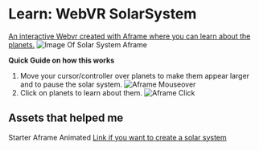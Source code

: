# Learn: WebVR SolarSystem

[An interactive Webvr created with Aframe where you can learn about the planets.](https://dersual.github.io/Learn-WebVR-SolarSystem/)
![Image Of Solar System Aframe](https://cdn.glitch.com/16b71302-1825-425d-9ad8-fd3ac40411b2%2Fsolar-system-pic.JPG?v=1599334526758)

**Quick Guide on how this works** 

1.  Move your cursor/controller over planets to make them appear larger and to pause the solar system.
![Aframe Mouseover](https://cdn.glitch.com/16b71302-1825-425d-9ad8-fd3ac40411b2%2Fp.JPG?v=1599336323591)
2.  Click on planets to learn about them.
![Aframe Click](https://cdn.glitch.com/16b71302-1825-425d-9ad8-fd3ac40411b2%2Fd.JPG?v=1599336562324)

## Assets that helped me

Starter Aframe Animated
[Link if you want to create a solar system](https://glitch.com/~starter-aframe-animated)
